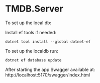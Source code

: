 # TMDB.Server

To set up the local db:

Install ef tools if needed:

`dotnet tool install --global dotnet-ef`

To set up the localdb run:

`dotnet ef database update`

After starting the app Swagger available at:
http://localhost:5170/swagger/index.html